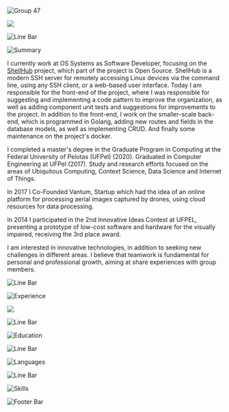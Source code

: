![Group 47](https://user-images.githubusercontent.com/15831786/151552988-0f200e6f-9645-4528-8583-cd7f3f596562.png)

<a href="https://www.linkedin.com/in/leonardojoao/"><img src="https://img.shields.io/badge/LinkedIn-0077B5?style=for-the-badge&logo=linkedin&logoColor=white" /></a>

![Line Bar](https://user-images.githubusercontent.com/15831786/151555949-9c909ed7-2870-4f45-a6f2-2c5b8a240e09.png)

![Summary](https://user-images.githubusercontent.com/15831786/151555942-5fd5e327-911f-4740-8d97-681921459295.png)

I currently work at OS Systems as Software Developer, focusing on the [ShellHub](https://github.com/shellhub-io/shellhub) project, which part of the project is Open Source. ShellHub is a modern SSH server for remotely accessing Linux devices via the command line, using any SSH client, or a web-based user interface. Today I am responsible for the front-end of the project, where I was responsible for suggesting and implementing a code pattern to improve the organization, as well as adding component unit tests and suggestions for improvements to the project. In addition to the front-end, I work on the smaller-scale back-end, which is programmed in Golang, adding new routes and fields in the database models, as well as implementing CRUD. And finally some maintenance on the project's docker.
    
I completed a master's degree in the Graduate Program in Computing at the Federal University of Pelotas (UFPel) (2020). Graduated in Computer Engineering at UFPel (2017). Study and research efforts focused on the areas of Ubiquitous Computing, Context Science, Data Science and Internet of Things.
    
In 2017 I Co-Founded Vantum, Startup which had the idea of an online platform for processing aerial images captured by drones, using cloud resources for data processing.
    
In 2014 I participated in the 2nd Innovative Ideas Contest at UFPEL, presenting a prototype of low-cost software and hardware for the visually impaired, receiving the 3rd place award.
    
I am interested in innovative technologies, in addition to seeking new challenges in different areas. I believe that teamwork is fundamental for personal and professional growth, aiming at share experiences with group members.


![Line Bar](https://user-images.githubusercontent.com/15831786/151555949-9c909ed7-2870-4f45-a6f2-2c5b8a240e09.png)

![Experience](https://user-images.githubusercontent.com/15831786/151555934-e7f32e89-e3d0-4e34-8574-5f2cddb24f90.png)

<img src="https://cr-ss-service.azurewebsites.net/api/ScreenShot?widget=work-experience&username=leonardojoao&logos=true&branding=false&grid=true&style=--item-border-radius:10px;--logo-size:35px;--company-font-size:11px;--title-font-size:10px;--date-font-size:10px;--location-font-size:10px;width:700px;" />

![Line Bar](https://user-images.githubusercontent.com/15831786/151555949-9c909ed7-2870-4f45-a6f2-2c5b8a240e09.png)

![Education](https://user-images.githubusercontent.com/15831786/151555945-ee1f1fba-7c15-4a7a-8c44-fa52adf4629c.png)


![Line Bar](https://user-images.githubusercontent.com/15831786/151555949-9c909ed7-2870-4f45-a6f2-2c5b8a240e09.png)

![Languages](https://user-images.githubusercontent.com/15831786/151555947-df040a83-ce6b-47b5-98cf-e2ecb24167db.png)


![Line Bar](https://user-images.githubusercontent.com/15831786/151555949-9c909ed7-2870-4f45-a6f2-2c5b8a240e09.png)

![Skills](https://user-images.githubusercontent.com/15831786/151555940-10e09443-2c37-486a-ad87-ee5ada4a4b05.png)

![Footer Bar](https://user-images.githubusercontent.com/15831786/151553355-79723afb-ebd5-44af-95d5-64b3f145c2f5.png)
